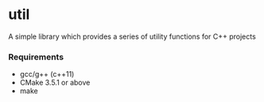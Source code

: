 # util

A simple library which provides a series of utility functions for C++ projects

### Requirements

- gcc/g++ (c++11)
- CMake 3.5.1 or above
- make
